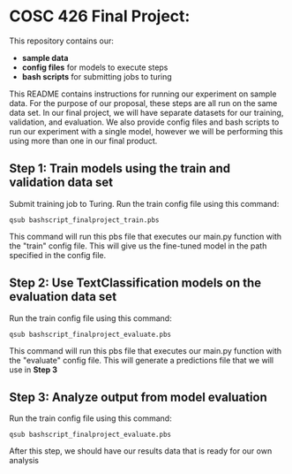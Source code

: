 # COSC 426 Final Project:
This repository contains our:
- **sample data**
- **config files** for models to execute steps
- **bash scripts** for submitting jobs to turing

This README contains instructions for running our experiment on sample data. For the purpose of our proposal, these steps are all run on the same data set. In our final project, we will have separate datasets for our training, validation, and evaluation. We also provide config files and bash scripts to run our experiment with a single model, however we will be performing this using more than one in our final product.

## Step 1: Train models using the train and validation data set

Submit training job to Turing. Run the train config file using this command:
```
qsub bashscript_finalproject_train.pbs
```
This command will run this pbs file that executes our main.py function with the "train" config file. This will give us the fine-tuned model in the path specified in the config file.

## Step 2: Use TextClassification models on the evaluation data set

Run the train config file using this command:
```
qsub bashscript_finalproject_evaluate.pbs
```
This command will run this pbs file that executes our main.py function with the "evaluate" config file. This will generate a predictions file that we will use in **Step 3**

## Step 3: Analyze output from model evaluation
Run the train config file using this command:
```
qsub bashscript_finalproject_evaluate.pbs
```

After this step, we should have our results data that is ready for our own analysis


